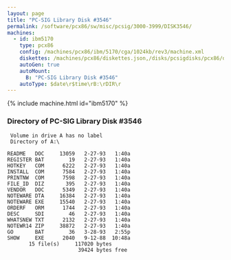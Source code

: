 ```yaml
---
layout: page
title: "PC-SIG Library Disk #3546"
permalink: /software/pcx86/sw/misc/pcsig/3000-3999/DISK3546/
machines:
  - id: ibm5170
    type: pcx86
    config: /machines/pcx86/ibm/5170/cga/1024kb/rev3/machine.xml
    diskettes: /machines/pcx86/diskettes.json,/disks/pcsigdisks/pcx86/diskettes.json
    autoGen: true
    autoMount:
      B: "PC-SIG Library Disk #3546"
    autoType: $date\r$time\rB:\rDIR\r
---
```


{% include machine.html id="ibm5170" %}

### Directory of PC-SIG Library Disk #3546

     Volume in drive A has no label
     Directory of A:\

    README   DOC     13059   2-27-93   1:40a
    REGISTER BAT        19   2-27-93   1:40a
    HOTKEY   COM      6222   2-27-93   1:40a
    INSTALL  COM      7584   2-27-93   1:40a
    PRINTNW  COM      7598   2-27-93   1:40a
    FILE_ID  DIZ       395   2-27-93   1:40a
    VENDOR   DOC      5349   2-27-93   1:40a
    NOTEWARE DTA     16384   2-27-93   1:40a
    NOTEWARE EXE     15540   2-27-93   1:40a
    ORDERF   ORM      1744   2-27-93   1:40a
    DESC     SDI        46   2-27-93   1:40a
    WHATSNEW TXT      2132   2-27-93   1:40a
    NOTEWR14 ZIP     38872   2-27-93   1:40a
    GO       BAT        36   3-28-93   2:55p
    SHOW     EXE      2040   9-12-88  10:48a
           15 file(s)     117020 bytes
                           39424 bytes free
